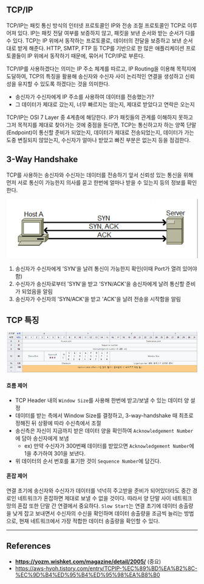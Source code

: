 
## TCP/IP
TCP/IP는 패킷 통신 방식의 인터넷 프로토콜인 IP와 전송 조절 프로토콜인 TCP로 이루어져 있다. IP는 패킷 전달 여부를 보증하지 않고, 패킷을 보낸 순서와 받는 순서가 다를 수 있다. TCP는 IP 위에서 동작하는 프로토콜로, 데이터의 전달을 보증하고 보낸 순서대로 받게 해준다. HTTP, SMTP, FTP 등 TCP를 기반으로 한 많은 애플리케이션 프로토콜들이 IP 위에서 동작하기 때문에, 묶어서 TCP/IP로 부른다.

TCP/IP를 사용하겠다는 의미는 IP 주소 체계를 따르고, IP Routing을 이용해 목적지에 도달하여, TCP의 특징을 활용해 송신자와 수신자 사이 논리적인 연결을 생성하고 신뢰성을 유지할 수 있도록 하겠다는 것을 의미한다.
- 송신자가 수신자에게 IP 주소를 사용하여 데이터를 전송했는가?
- 그 데이터가 제대로 갔는지, 너무 빠르지는 않는지, 제대로 받았다고 연락은 오는지

TCP/IP는 OSI 7 Layer 중 4계층에 해당한다. IP가 패킷들의 관계를 이해하지 못하고 그저 목적지를 제대로 찾아가는 것에 중점을 둔다면, TCP는 통신하고자 하는 양쪽 단말(Endpoint)이 통신할 준비가 되었는지, 데이터가 제대로 전송되었는지, 데이터가 가는 도중 변질되지 않았는지, 수신자가 얼마나 받았고 빠진 부분은 없는지 등을 점검한다.

## 3-Way Handshake
TCP를 사용하는 송신자와 수신자는 데이터를 전송하기 앞서 신뢰성 있는 통신을 위해 먼저 서로 통신이 가능한지 의사를 묻고 한번에 얼마나 받을 수 있는지 등의 정보를 확인한다.

![](images/socket-programming/3way.png)
1. 송신자가 수신자에게 'SYN'을 날려 통신이 가능한지 확인(이때 Port가 열려 있어야 함)
2. 수신자가 송신자로부터 'SYN'을 받고 'SYN/ACK'을 송신자에게 날려 통신할 준비가 되었음을 알림
3. 송신자가 수신자의 'SYN/ACK'을 받고 'ACK'을 날려 전송을 시작함을 알림


## TCP 특징

![](images/socket-programming/tcp-header.png)

#### 흐름 제어
- TCP Header 내의 `Window Size`를 사용해 한번에 받고/보낼 수 있는 데이터 양 설정
- 데이터를 받는 측에서 Window Size를 결정하고, 3-way-handshake 때 최초로 정해진 뒤 상황에 따라 수신측에서 조절
- 송신측은 자신이 지금까지 받은 데이터 양을 확인하여 `Acknowledgement Number`에 담아 송신자에게 보냄
	- ex) 만약 수신자가 300번째 데이터를 받았으면 `Acknowledgement Number`에 1을 추가하여 301을 보낸다.
- 위 데이터의 순서 번호를 표기한 것이 `Sequence Number`에 담긴다.


#### 혼잡 제어
연결 초기에 송신자와 수신자가 데이터를 넉넉히 주고받을 준비가 되어있더라도 중간 경로인 네트워크가 혼잡하면 제대로 보낼 수 없을 것이다. 따라서 양 단말 사이 네트워크 망의 혼잡 또한 단말 간 연결에서 중요하다.
`Slow Start`는 연결 초기에 데이터 송출량을 낮게 잡고 보내면서 수신자의 수신을 확인하며 데이터 송출량을 조금씩 늘리는 방법으로, 현재 네트워크에서 가장 적합한 데이터 송출량을 확인할 수 있다.


---
## References
- **https://yozm.wishket.com/magazine/detail/2005/** (중요)
- https://aws-hyoh.tistory.com/entry/TCPIP-%EC%89%BD%EA%B2%8C-%EC%9D%B4%ED%95%B4%ED%95%98%EA%B8%B0